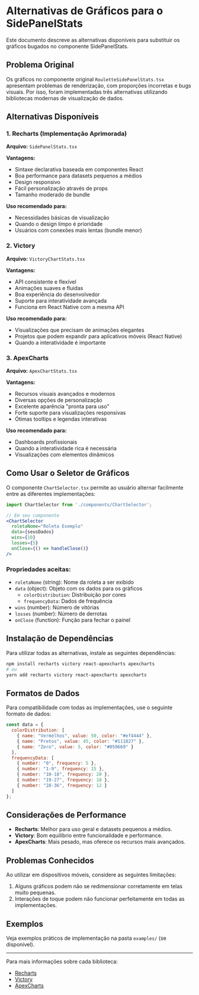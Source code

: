# Alternativas de Gráficos para o SidePanelStats

Este documento descreve as alternativas disponíveis para substituir os gráficos bugados no componente SidePanelStats.

## Problema Original

Os gráficos no componente original `RouletteSidePanelStats.tsx` apresentam problemas de renderização, com proporções incorretas e bugs visuais. Por isso, foram implementadas três alternativas utilizando bibliotecas modernas de visualização de dados.

## Alternativas Disponíveis

### 1. Recharts (Implementação Aprimorada)

**Arquivo:** `SidePanelStats.tsx`

**Vantagens:**
- Sintaxe declarativa baseada em componentes React
- Boa performance para datasets pequenos a médios
- Design responsivo
- Fácil personalização através de props
- Tamanho moderado de bundle

**Uso recomendado para:**
- Necessidades básicas de visualização
- Quando o design limpo é prioridade
- Usuários com conexões mais lentas (bundle menor)

### 2. Victory

**Arquivo:** `VictoryChartStats.tsx`

**Vantagens:**
- API consistente e flexível
- Animações suaves e fluidas
- Boa experiência do desenvolvedor
- Suporte para interatividade avançada
- Funciona em React Native com a mesma API

**Uso recomendado para:**
- Visualizações que precisam de animações elegantes
- Projetos que podem expandir para aplicativos móveis (React Native)
- Quando a interatividade é importante

### 3. ApexCharts

**Arquivo:** `ApexChartStats.tsx`

**Vantagens:**
- Recursos visuais avançados e modernos
- Diversas opções de personalização
- Excelente aparência "pronta para uso"
- Forte suporte para visualizações responsivas
- Ótimas tooltips e legendas interativas

**Uso recomendado para:**
- Dashboards profissionais
- Quando a interatividade rica é necessária
- Visualizações com elementos dinâmicos

## Como Usar o Seletor de Gráficos

O componente `ChartSelector.tsx` permite ao usuário alternar facilmente entre as diferentes implementações:

```jsx
import ChartSelector from './components/ChartSelector';

// Em seu componente
<ChartSelector 
  roletaNome="Roleta Exemplo"
  data={seusDados}
  wins={10}
  losses={5}
  onClose={() => handleClose()}
/>
```

### Propriedades aceitas:

- `roletaNome` (string): Nome da roleta a ser exibido
- `data` (object): Objeto com os dados para os gráficos
  - `colorDistribution`: Distribuição por cores
  - `frequencyData`: Dados de frequência
- `wins` (number): Número de vitórias
- `losses` (number): Número de derrotas
- `onClose` (function): Função para fechar o painel

## Instalação de Dependências

Para utilizar todas as alternativas, instale as seguintes dependências:

```bash
npm install recharts victory react-apexcharts apexcharts
# ou
yarn add recharts victory react-apexcharts apexcharts
```

## Formatos de Dados

Para compatibilidade com todas as implementações, use o seguinte formato de dados:

```javascript
const data = {
  colorDistribution: [
    { name: "Vermelhos", value: 50, color: "#ef4444" },
    { name: "Pretos", value: 45, color: "#111827" },
    { name: "Zero", value: 5, color: "#059669" }
  ],
  frequencyData: [
    { number: "0", frequency: 5 },
    { number: "1-9", frequency: 15 },
    { number: "10-18", frequency: 20 },
    { number: "19-27", frequency: 18 },
    { number: "28-36", frequency: 12 }
  ]
};
```

## Considerações de Performance

- **Recharts**: Melhor para uso geral e datasets pequenos a médios.
- **Victory**: Bom equilíbrio entre funcionalidade e performance.
- **ApexCharts**: Mais pesado, mas oferece os recursos mais avançados.

## Problemas Conhecidos

Ao utilizar em dispositivos móveis, considere as seguintes limitações:

1. Alguns gráficos podem não se redimensionar corretamente em telas muito pequenas.
2. Interações de toque podem não funcionar perfeitamente em todas as implementações.

## Exemplos

Veja exemplos práticos de implementação na pasta `examples/` (se disponível).

---

Para mais informações sobre cada biblioteca:
- [Recharts](https://recharts.org/)
- [Victory](https://formidable.com/open-source/victory/)
- [ApexCharts](https://apexcharts.com/) 